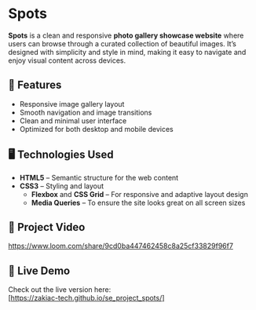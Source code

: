 # Spots

**Spots** is a clean and responsive **photo gallery showcase website** where users can browse through a curated collection of beautiful images. It’s designed with simplicity and style in mind, making it easy to navigate and enjoy visual content across devices.

## 🌟 Features

- Responsive image gallery layout
- Smooth navigation and image transitions
- Clean and minimal user interface
- Optimized for both desktop and mobile devices

## 🖥️ Technologies Used

- **HTML5** – Semantic structure for the web content
- **CSS3** – Styling and layout
  - **Flexbox** and **CSS Grid** – For responsive and adaptive layout design
  - **Media Queries** – To ensure the site looks great on all screen sizes

## 🎥 Project Video

https://www.loom.com/share/9cd0ba447462458c8a25cf33829f96f7

## 🚀 Live Demo

Check out the live version here:  
[https://zakiac-tech.github.io/se_project_spots/]
